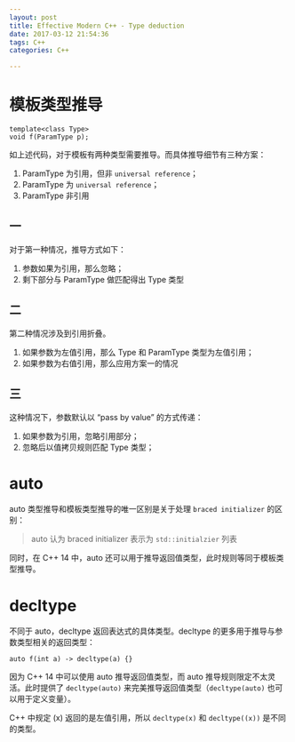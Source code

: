 ```yaml
---
layout: post
title: Effective Modern C++ - Type deduction
date: 2017-03-12 21:54:36
tags: C++
categories: C++

---
```


<!-- more -->

# 模板类型推导

```
template<class Type>
void f(ParamType p);
```

如上述代码，对于模板有两种类型需要推导。而具体推导细节有三种方案：

1. ParamType 为引用，但非 `universal reference`；
2. ParamType 为 `universal reference`；
3. ParamType 非引用

## 一

对于第一种情况，推导方式如下：

1. 参数如果为引用，那么忽略；
2. 剩下部分与 ParamType 做匹配得出 Type 类型

## 二

第二种情况涉及到引用折叠。

1. 如果参数为左值引用，那么 Type 和 ParamType 类型为左值引用；
2. 如果参数为右值引用，那么应用方案一的情况

## 三

这种情况下，参数默认以 “pass by value” 的方式传递：

1. 如果参数为引用，忽略引用部分；
2. 忽略后以值拷贝规则匹配 Type 类型；

# auto

auto 类型推导和模板类型推导的唯一区别是关于处理 `braced initializer` 的区别：

> auto 认为 braced initializer 表示为 `std::initialzier` 列表

同时，在 C++ 14 中，auto 还可以用于推导返回值类型，此时规则等同于模板类型推导。

# decltype

不同于 auto，decltype 返回表达式的具体类型。decltype 的更多用于推导与参数类型相关的返回类型：

```
auto f(int a) -> decltype(a) {}
```

因为 C++ 14 中可以使用 auto 推导返回值类型，而 auto 推导规则限定不太灵活。此时提供了 `decltype(auto)` 来完美推导返回值类型（`decltype(auto)` 也可以用于定义变量）。

C++ 中规定 (x) 返回的是左值引用，所以 `decltype(x)` 和 `decltype((x))` 是不同的类型。